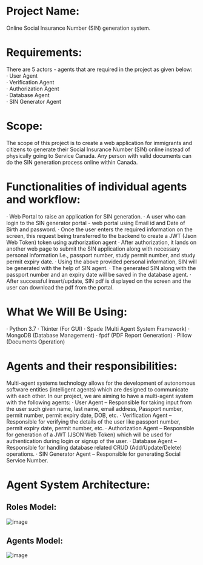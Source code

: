 # Project Name:
Online Social Insurance Number (SIN) generation system.
 
# Requirements:
There are 5 actors - agents that are required in the project as given below: <br />
·	User Agent <br />
·	Verification Agent <br />
·	Authorization Agent <br />
·	Database Agent <br />
·	SIN Generator Agent <br />

# Scope:
The scope of this project is to create a web application for immigrants and citizens to generate their Social Insurance Number (SIN) online instead of physically going to Service Canada. Any person with valid documents can do the SIN generation process online within Canada.
 
# Functionalities of individual agents and workflow:
·	Web Portal to raise an application for SIN generation.
·	A user who can login to the SIN generator portal - web portal using Email id and Date of Birth and password.
·	Once the user enters the required information on the screen, this request being transferred to the backend to create a JWT (Json Web Token) token using authorization agent
·	After authorization, it lands on another web page to submit the SIN application along with necessary personal information I.e., passport number, study permit number, and study permit expiry date.
·	Using the above provided personal information, SIN will be generated with the help of SIN agent.
·	The generated SIN along with the passport number and an expiry date will be saved in the database agent.
·	After successful insert/update, SIN pdf is displayed on the screen and the user can download the pdf from the portal.


# What We Will Be Using:
·	Python 3.7
·	Tkinter (For GUI)
·	Spade (Multi Agent System Framework)
·	MongoDB (Database Management)
·	fpdf (PDF Report Generation)
·	Pillow (Documents Operation)

# Agents and their responsibilities:
Multi-agent systems technology allows for the development of autonomous software entities (intelligent agents) which are designed to communicate with each other. In our project, we are aiming to have a multi-agent system with the following agents:
·	User Agent – Responsible for taking input from the user such given name, last name, email address, Passport number, permit number, permit expiry date, DOB, etc.
·	Verification Agent – Responsible for verifying the details of the user like passport number, permit expiry date, permit number, etc.
·	Authorization Agent – Responsible for generation of a JWT (JSON Web Token) which will be used for authentication during login or signup of the user.
·	Database Agent – Responsible for handling database related CRUD (Add/Update/Delete) operations.
·	SIN Generator Agent – Responsible for generating Social Service Number.


# Agent System Architecture:

## Roles Model:
                              
![image](https://user-images.githubusercontent.com/51778763/205141912-d79bf58c-7a19-4c22-887d-263aa4305a0f.png)


## Agents Model:

 ![image](https://user-images.githubusercontent.com/51778763/205141941-e63f11c3-640b-4fa2-9378-3cc151f38303.png)

